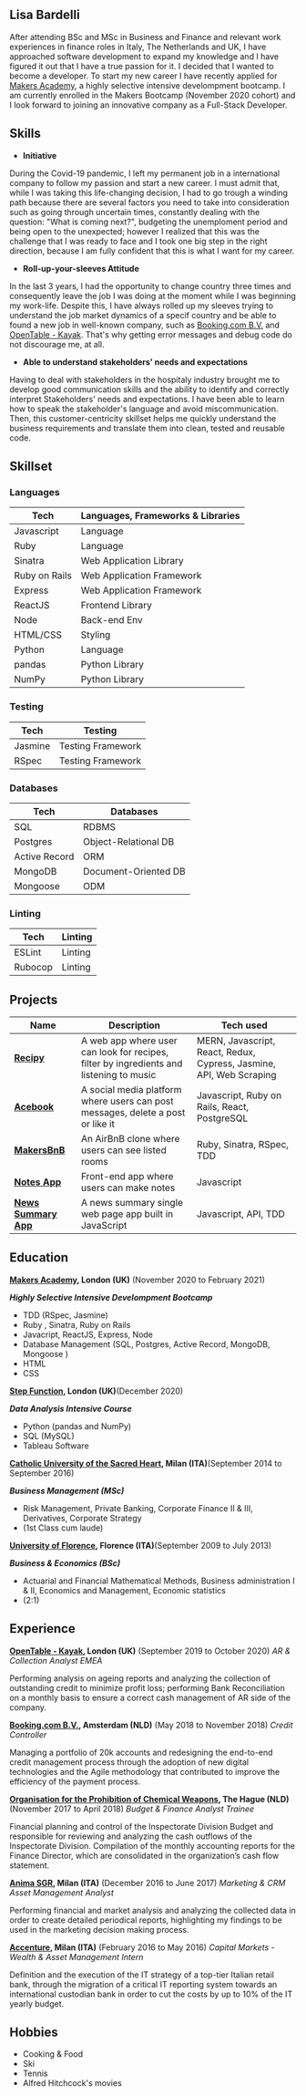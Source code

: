 ## Lisa Bardelli

After attending BSc and MSc in Business and Finance and relevant work experiences in finance roles in Italy, The Netherlands and UK, I have approached software development to expand my knowledge and I have figured it out that I have a true passion for it. I decided that I wanted to become a developer. To start my new career I have recently applied for [Makers Academy](https://makers.tech/), a highly selective intensive develompment bootcamp. I am currently enrolled in the Makers Bootcamp (November 2020 cohort) and I look forward to joining an innovative company as a Full-Stack Developer.


## Skills
- **Initiative**

During the Covid-19 pandemic, I left my permanent job in a international company to follow my passion and start a new career. I must admit that, while I was taking this life-changing decision, I had to go trough a winding path because there are several factors you need to take into consideration such as going through uncertain times, constantly dealing with the question: "What is coming next?", budgeting the unemploment period and being open to the unexpected; however I realized that this was the challenge that I was ready to face and I took one big step in the right direction, because I am fully confident that this is what I want for my career.

- **Roll-up-your-sleeves Attitude**

In the last 3 years, I had the opportunity to change country three times and consequently leave the job I was doing at the moment while I was beginning my work-life. Despite this, I have always rolled up my sleeves trying to understand the job market dynamics of a specif country and be able to found a new job in well-known company, such as [Booking.com B.V.](https://www.booking.com/) and [OpenTable - Kayak](https://www.opentable.co.uk/). That's why getting error messages and debug code do not discourage me, at all.

- **Able to understand stakeholders' needs and expectations**

Having to deal with stakeholders in the hospitaly industry brought me to develop good communication skills and the ability to identify and correctly interpret Stakeholders' needs and expectations. I have been able to learn how to speak the stakeholder's language and avoid miscommunication. Then, this customer-centricity skillset helps me quickly understand the business requirements and translate them into clean, tested and reusable code.


## Skillset
### Languages ###

| Tech          | Languages, Frameworks & Libraries |
| ------------- | --------------------------------- |
| Javascript    | Language                          |
| Ruby          | Language                          |
| Sinatra       | Web Application Library           |
| Ruby on Rails | Web Application Framework         |
| Express       | Web Application Framework         |
| ReactJS       | Frontend Library                  |
| Node          | Back-end Env                      |
| HTML/CSS      | Styling                           | 
| Python        | Language                          |
| pandas        | Python Library                    |
| NumPy         | Python Library                    |

### Testing ###

| Tech          | Testing             |
| ------------- | ------------------- |
| Jasmine       | Testing Framework   |
| RSpec         | Testing Framework   |

### Databases ###

| Tech          | Databases            |
| ------------- | -------------------- |
| SQL           | RDBMS                |
| Postgres      | Object-Relational DB |
| Active Record | ORM                  |
| MongoDB       | Document-Oriented DB |
| Mongoose      | ODM                  |

### Linting ###

| Tech          | Linting       |
| ------------- | ------------- |
| ESLint        | Linting       |
| Rubocop       | Linting       |



## Projects

| Name                          | Description                                           | Tech used         |
| ------------------------------| ----------------------------------------------------- | ----------------- |
| **[Recipy](https://github.com/lisabardelli/Recipy.git)** | A web app where user can look for recipes, filter by ingredients and listening to music| MERN, Javascript, React, Redux, Cypress, Jasmine, API, Web Scraping |
| **[Acebook](https://github.com/lisabardelli/acebook-on-the-rails.git)** | A social media platform where users can post messages, delete a post or like it | Javascript, Ruby on Rails, React, PostgreSQL |
| **[MakersBnB](https://github.com/lisabardelli/makersbnb_challenge.git)** | An AirBnB clone where users can see listed rooms | Ruby, Sinatra, RSpec, TDD |
| **[Notes App](https://github.com/lisabardelli/Notes-app.git)** | Front-end app where users can make notes | Javascript |
| **[News Summary App](https://github.com/lisabardelli/news-summary-challenge.git)** |A news summary single web page app built in JavaScript | Javascript, API, TDD |


## Education

**[Makers Academy](https://makers.tech/), London (UK)** (November 2020 to February 2021)

**_Highly Selective Intensive Develompment Bootcamp_**

- TDD (RSpec, Jasmine)
- Ruby , Sinatra, Ruby on Rails 
- Javacript, ReactJS, Express, Node
- Database Management (SQL, Postgres, Active Record, MongoDB, Mongoose )
- HTML
- CSS

**[Step Function](https://makers.tech/), London (UK)**(December 2020)

**_Data Analysis Intensive Course_**
- Python (pandas and NumPy)
- SQL (MySQL)
- Tableau Software

**[Catholic University of the Sacred Heart](https://www.ucsc.it/), Milan (ITA)**(September 2014 to September 2016)

**_Business Management (MSc)_**
- Risk Management, Private Banking, Corporate Finance II & III, Derivatives, Corporate Strategy
- (1st Class cum laude)

**[University of Florence](https://www.unifi.it/changelang-eng.html), Florence (ITA)**(September 2009 to July 2013)

**_Business & Economics (BSc)_**
- Actuarial and Financial Mathematical Methods, Business administration I & II, Economics and Management, Economic statistics
- (2:1)


## Experience
**[OpenTable - Kayak](https://www.opentable.co.uk/), London (UK)** (September 2019 to October 2020)
_AR & Collection Analyst EMEA_ 

Performing analysis on ageing reports and analyzing the collection of outstanding credit to minimize profit loss; performing Bank Reconciliation on a monthly basis to ensure a correct cash management of AR side of the company.

**[Booking.com B.V.](https://www.booking.com/), Amsterdam (NLD)** (May 2018 to November 2018)
_Credit Controller_ 

Managing a portfolio of 20k accounts and redesigning the end-to-end credit management process through the adoption of new digital technologies and the Agile methodology that contributed to improve the efficiency of the payment process.

**[Organisation for the Prohibition of Chemical Weapons](https://www.opcw.org/), The Hague (NLD)** (November 2017 to April 2018)
_Budget & Finance Analyst Trainee_ 

Financial planning and control of the Inspectorate Division Budget and responsible for reviewing and analyzing the cash outflows of the Inspectorate Division. Compilation of the monthly accounting reports for the Finance Director, which are consolidated in the organization’s cash flow statement.

**[Anima SGR](https://www.animasgr.it/EN/Pages/default.aspx), Milan (ITA)** (December 2016 to June 2017)
_Marketing & CRM Asset Management Analyst_ 

Performing financial and market analysis and analyzing the collected data in order to create detailed periodical reports, highlighting my findings to be used in the marketing decision making process.

**[Accenture](https://www.accenture.com/), Milan (ITA)** (February 2016 to May 2016)
_Capital Markets - Wealth & Asset Management Intern_ 

Definition and the execution of the IT strategy of a top-tier Italian retail bank, through the migration of a critical IT reporting system towards an international custodian bank in order to cut the costs by up to 10% of the IT yearly budget.


## Hobbies

- Cooking & Food
- Ski
- Tennis
- Alfred Hitchcock's movies
